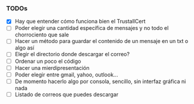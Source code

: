 ### TODOs
- [X] Hay que entender cómo funciona bien el TrustallCert
- [ ] Poder elegir una cantidad específica de mensajes y no todo el chorrociento que sale
- [ ] Hacer un método para guardar el contenido de un mensaje en un txt o algo así
- [ ] Elegir el directorio donde descargar el correo?
- [ ] Ordenar un poco el código
- [ ] Hacer una mierdipresentación
- [ ] Poder elegir entre gmail, yahoo, outlook...
- [ ] De momento hacerlo algo por consola, sencillo, sin interfaz gráfica ni nada
- [ ] Listado de correos que puedes descargar
